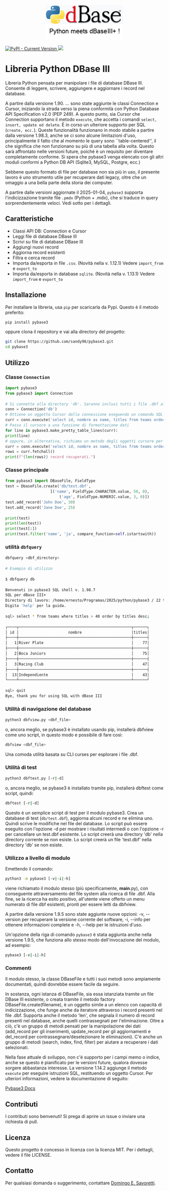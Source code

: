 <p align="center">
  <img src="https://raw.githubusercontent.com/sandy98/pybase3/main/img/pybase3t.png" alt="pybase3 logo">
</p>

<!--![PyPI - Current Version](https://img.shields.io/pypi/v/pybase3)-->

<p>
  <a href="https://pypi.org/project/pybase3">
    <img src="https://img.shields.io/pypi/v/pybase3" alt="PyPI - Current Version">
  </a>
    <img src="https://img.shields.io/pypi/dm/pybase3">
</p>

# Libreria Python DBase III

Libreria Python pensata per manipolare i file di database DBase III. Consente di leggere, scrivere, aggiungere e aggiornare i record nel database.

A partire dalla versione 1.90. ... sono state aggiunte le classi Connection e Cursor, iniziando la strada verso la piena conformità con Python Database API Specification v2.0 (PEP 249).
A questo punto, sia Cursor che Connection supportano il metodo `execute`, che accetta i comandi `select, insert, update ed delete`. È in corso un ulteriore supporto per SQL (`create, ecc.`).
Queste funzionalità funzionano in modo stabile a partire dalla versione 1.98.3, anche se ci sono alcune limitazioni d'uso, principalmente il fatto che al momento le query sono ``table-centered'', il che significa che non funzionano su più di una tabella alla volta. Questo sarà affrontato nelle versioni future, poiché è un requisito per diventare completamente conforme.
Si spera che pybase3 venga elencato con gli altri moduli conformi a Python DB API (Sqlite3, MySQL, Postgre, ecc.)

Sebbene questo formato di file per database non sia più in uso, il presente lavoro è uno strumento utile per recuperare dati legacy, oltre che un omaggio a una bella parte della storia dei computer.

A partire dalle versioni aggiornate il 2025-01-04, `pybase3` supporta l'indicizzazione tramite file `.pmdx` (Python + .mdx), che si traduce in query sorprendentemente veloci. Vedi sotto per i dettagli.

## Caratteristiche

- Classi API DB: Connection e Cursor
- Leggi file di database DBase III
- Scrivi su file di database DBase III
- Aggiungi nuovi record
- Aggiorna record esistenti
- Filtra e cerca record
- Importa da/esporta in file `.csv`. (Novità nella v. 1.12.1) Vedere `import_from` e `export_to`
- Importa da/esporta in database `sqlite`. (Novità nella v. 1.13.1) Vedere `import_from` e `export_to`

## Installazione

Per installare la libreria, usa `pip` per scaricarla da Pypi. Questo è il metodo preferito:

```bash
pip install pybase3
```

oppure clona il repository e vai alla directory del progetto:

```bash
git clone https://github.com/sandy98/pybase3.git
cd pybase3
```

## Utilizzo

### Classe `Connection`

```python
import pybase3
from pybase3 import Connection

# Si connette alla directory 'db'. Saranno inclusi tutti i file .dbf al suo interno.
conn = Connection('db')
# Ottiene un oggetto Cursor dalla connessione eseguendo un comando SQL
curr = conn.execute('select id, nombre as name, titles from teams order by titles desc;')
# Passa il cursore a una funzione di formattazione dati
for line in pybase3.make_pretty_table_lines(curr):
print(line)
# oppure, in alternativa, richiama un metodo degli oggetti cursore per recuperare le righe
curr = conn.execute('select id, nombre as name, titles from teams order by titles desc;')
rows = curr.fetchall()
print(f"{len(rows)} record recuperati.")
```

### Classe principale

```python
from pybase3 import DBaseFile, FieldType
test = DbaseFile.create('db/test.dbf',
                    [('name', FieldType.CHARACTER.value, 50, 0),
                        ('age', FieldType.NUMERIC.value, 3, 0)])
test.add_record('John Doe', 30)
test.add_record('Jane Doe', 25)

print(test)
print(len(test))
print(test[:])
print(test.filter('name', 'ja', compare_function=self.istartswith))

```

### utilità `dbfquery`

```bash
dbfquery <dbf_directory>

# Esempio di utilizzo

$ dbfquery db

Benvenuti in pybase3 SQL shell v. 1.98.7
SQL per dBase III+
Directory di lavoro: /home/ernesto/Programas/2025/python/pybase3 / 22 tabelle trovate.
Digita 'help' per la guida.

sql> select * from teams where titles > 40 order by titles desc;

┌────┬──────────────────────────────────────────────────┬──────┐
│ id │                      nombre                      │titles│
├────┼──────────────────────────────────────────────────┼──────┤
│   1│River Plate                                       │    77│
├────┼──────────────────────────────────────────────────┼──────┤
│   2│Boca Juniors                                      │    75│
├────┼──────────────────────────────────────────────────┼──────┤
│   3│Racing Club                                       │    47│
├────┼──────────────────────────────────────────────────┼──────┤
│  13│Independiente                                     │    43│
└────┴──────────────────────────────────────────────────┴──────┘

sql> quit
Bye, thank you for using SQL with dBase III

```

### Utilità di navigazione del database

```bash
python3 dbfview.py <dbf_file>
```

o, ancora meglio, se pybase3 è installato usando pip, installerà dbfview come uno script, in questo modo e possibile di fare così:

```bash
dbfview <dbf_file>
```

Una comoda utilità basata su CLI curses per esplorare i file .dbf.

### Utilità di test

```bash
python3 dbftest.py [-r|-d]
```

o, ancora meglio, se pybase3 è installato tramite pip, installerà dbftest come script, quindi:

```bash
dbftest [-r|-d]
```

Questo è un semplice script di test per il modulo pybase3.
Crea un database di test (`db/test.dbf`), aggiorna alcuni record e ne elimina uno.
Quindi scrive le modifiche nel file del database.
Lo script può essere eseguito con l'opzione -d per mostrare i risultati intermedi o con l'opzione -r per cancellare un test.dbf esistente.
Lo script creerà una directory 'db' nella directory corrente se non esiste.
Lo script creerà un file 'test.dbf' nella directory 'db' se non esiste.

### Utilizzo a livello di modulo

Emettendo il comando:

```bash
python3 -m pybase3 [-v|-i|-h]
```

viene richiamato il modulo stesso (più specificamente, __main__.py), con conseguente attraversamento del file system alla ricerca di file .dbf. Alla fine, se la ricerca ha esito positivo, all'utente viene offerto un menu numerato di file dbf esistenti, pronti per essere letti da dbfview.

A partire dalla versione 1.9.5 sono state aggiunte nuove opzioni: -v, --version per recuperare la versione corrente del software, -i, --info per ottenere informazioni complete e -h, --help per le istruzioni d'uso.

Un'opzione della riga di comando ``pybase3`` è stata aggiunta anche nella versione 1.9.5, che funziona allo stesso modo dell'invocazione del modulo, ad esempio:

```bash
pybase3 [-v|-i|-h]
```

### Commenti

Il modulo stesso, la classe DBaseFile e tutti i suoi metodi sono ampiamente documentati, quindi dovrebbe essere facile da seguire.

In sostanza, ogni istanza di DBaseFile, sia essa istanziata tramite un file DBase III esistente, o creata tramite il metodo factory DBaseFile.create(filename), è un oggetto simile a un elenco con capacità di indicizzazione, che funge anche da iteratore attraverso i record presenti nel file .dbf. Supporta anche il metodo 'len', che segnala il numero di record presenti nel database, anche quelli contrassegnati per l'eliminazione.
Oltre a ciò, c'è un gruppo di metodi pensati per la manipolazione dei dati (add_record per gli inserimenti, update_record per gli aggiornamenti e del_record per contrassegnare/deselezionare le eliminazioni).
C'è anche un gruppo di metodi (search, index, find, filter) per aiutare a recuperare i dati selezionati.

Nella fase attuale di sviluppo, non c'è supporto per i campi memo o indice, anche se questo è pianificato per le versioni future, qualora dovesse sorgere abbastanza interesse. La versione 1.14.2 aggiunge il metodo `execute` per eseguire istruzioni SQL, restituendo un oggetto Cursor.
Per ulteriori informazioni, vedere la documentazione di seguito:

<a href="docs/pybase3.md">Pybase3 Docs</a>

## Contributi

I contributi sono benvenuti! Si prega di aprire un issue o inviare una richiesta di pull.

## Licenza

Questo progetto è concesso in licenza con la licenza MIT. Per i dettagli, vedere il file LICENSE.

## Contatto

Per qualsiasi domanda o suggerimento, contattare [Domingo E. Savoretti](mailto:esavoretti@gmail.com).

